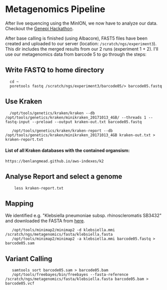 # Metagenomics Pipeline

After live sequencing using the MinION, we now have to analyze our data. Checkout the [Genepi Hackathon](https://github.com/seppinho/ngs-class/blob/master/scripts/project.md). 

After base calling is finished (using Albacore), FAST5 files have been created and uploaded to our server (location: `/scratch/ngs/experiment3`). This dir includes the merged results from our 2 runs (experiment 1 + 2). 
I'll use our metagenomics data from barcode 5 to go through the steps:

## Write FASTQ to home directory
      cd ~
      poretools fastq /scratch/ngs/experiment3/barcode05/> barcode05.fastq
      
## Use Kraken

      /opt/tools/genetics/kraken/kraken --db /opt/tools/genetics/kraken/minikraken_20171013_4GB/ --threads 1 --fastq-input --preload --output kraken-out.txt barcode05.fastq
      
       /opt/tools/genetics/kraken/kraken-report --db /opt/tools/genetics/kraken/minikraken_20171013_4GB kraken-out.txt > kraken-report.txt
       
#### List of all Kraken databases with the contained organsism:
`https://benlangmead.github.io/aws-indexes/k2`

       
## Analyse Report and select a genome       

        less kraken-report.txt

## Mapping

We identified e.g. "Klebsiella pneumoniae subsp. rhinoscleromatis SB3432" and downloaded the FASTA from [here](https://www.ncbi.nlm.nih.gov/nuccore/NC_021232.1).

       /opt/tools/minimap2/minimap2 -d klebsiella.mmi /scratch/ngs/metagenomics/fasta/klebsiella.fasta
       /opt/tools/minimap2/minimap2 -a klebsiella.mmi barcode05.fastq > barcode05.sam
       
## Variant Calling
       
       samtools sort barcode05.sam > barcode05.bam
       /opt/tools/freebayes/bin/freebayes --fasta-reference /scratch/ngs/metagenomics/fasta/klebsiella.fasta barcode05.bam > barcode05.vcf
       
       
       

